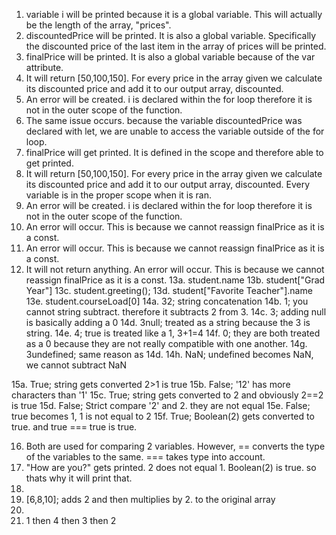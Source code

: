 1. variable i will be printed because it is a global variable. This will actually be the length of the array, "prices".
2. discountedPrice will be printed. It is also a global variable. Specifically the discounted price of the last item in the array of prices will be printed.
3. finalPrice will be printed. It is also a global variable because of the var attribute.
4. It will return [50,100,150]. For every price in the array given we calculate its discounted price and add it to our output array, discounted.
5. An error will be created. i is declared within the for loop therefore it is not in the outer scope of the function.
6. The same issue occurs. because the variable discountedPrice was declared with let, we are unable to access the variable outside of the for loop.
7. finalPrice will get printed. It is defined in the scope and therefore able to get printed.
8. It will return [50,100,150]. For every price in the array given we calculate its discounted price and add it to our output array, discounted. Every variable is in the proper scope when it is ran.
9. An error will be created. i is declared within the for loop therefore it is not in the outer scope of the function.
10. An error will occur. This is because we cannot reassign finalPrice as it is a const.
11. An error will occur. This is because we cannot reassign finalPrice as it is a const.
12. It will not return anything. An error will occur. This is because we cannot reassign finalPrice as it is a const.
13a. student.name
13b. student["Grad Year"]
13c. student.greeting();
13d. student["Favorite Teacher"].name
13e. student.courseLoad[0]
14a. 32; string concatenation
14b. 1; you cannot string subtract. therefore it subtracts 2 from 3.
14c. 3; adding null is basically adding a 0
14d. 3null; treated as a string because the 3 is string.
14e. 4; true is treated like a 1, 3+1=4
14f. 0; they are both treated as a 0 because they are not really compatible with one another.
14g. 3undefined; same reason as 14d.
14h. NaN; undefined becomes NaN, we cannot subtract NaN

15a. True; string gets converted 2>1 is true
15b. False; '12' has more characters than '1'
15c. True; string gets converted to 2 and obviously 2==2 is true
15d. False; Strict compare '2' and 2. they are not equal
15e. False; true becomes 1, 1 is not equal to 2
15f. True; Boolean(2) gets converted to true. and true === true is true.

16. Both are used for comparing 2 variables. However, == converts the type of the variables to the same. === takes type into account.
17. "How are you?" gets printed. 2 does not equal 1. Boolean(2) is true. so thats why it will print that.
18. 
19. [6,8,10]; adds 2 and then multiplies by 2. to the original array
20. 
21. 1 then 4 then 3 then 2